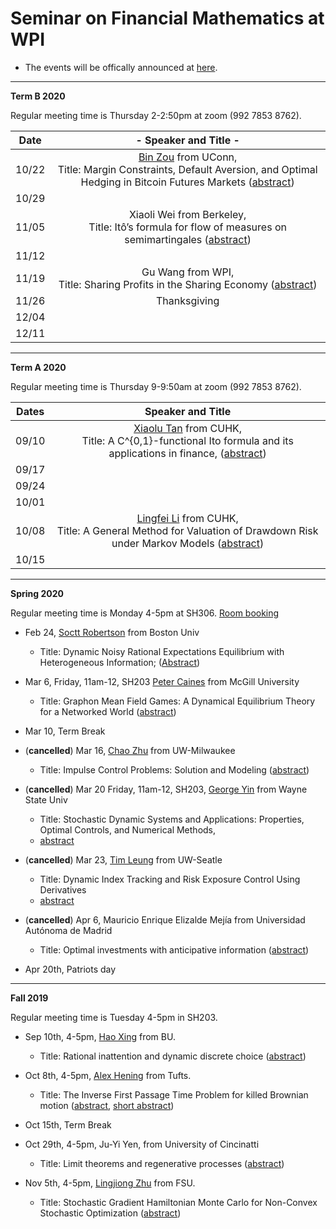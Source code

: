 # Seminar on Financial Mathematics at WPI

- The events will be offically announced at [here](http://labs.wpi.edu/cims/seminar-fm/).

---

__Term B 2020__

Regular meeting time is Thursday 2-2:50pm at zoom (992 7853 8762).

| Date  |                    - Speaker and Title  -                    |
| :---: | :----------------------------------------------------------: |
| 10/22 | [Bin Zou](https://sites.google.com/site/zoubin019/) from UConn, <br /> Title: Margin Constraints, Default Aversion, and Optimal Hedging in Bitcoin Futures Markets ([abstract](talk201022.md)) |
| 10/29 |                                                              |
| 11/05 | Xiaoli Wei from Berkeley, <br /> Title: Itô’s formula for flow of measures on semimartingales ([abstract](talk201105.md)) |
| 11/12 |                                                              |
| 11/19 | Gu Wang from WPI, <br /> Title: Sharing Profits in the Sharing Economy ([abstract](talk201119.md)) |
| 11/26 |                         Thanksgiving                         |
| 12/04 |                                                              |
| 12/11 |                       <img width=800/>                       |



------

__Term A 2020__

Regular meeting time is Thursday 9-9:50am at zoom (992 7853 8762).

| Dates |                      Speaker and Title                       |
| :---: | :----------------------------------------------------------: |
| 09/10 | [Xiaolu Tan](https://www.math.cuhk.edu.hk/people/academic-staff/xltan) from CUHK, <br />Title:  A C^{0,1}-functional Ito formula and its applications in finance, ([abstract](talk200910.md)) |
| 09/17 |                       <img width=800/>                       |
| 09/24 |                                                              |
| 10/01 |                                                              |
| 10/08 | [Lingfei Li](https://sites.google.com/site/lingfeilicuhk/) from CUHK, <br /> Title: A General Method for Valuation of Drawdown Risk under Markov Models ([abstract](talk201008.md)) |
| 10/15 |                                                              |

---



__Spring 2020__ 

Regular meeting time is Monday 4-5pm at SH306. [Room booking](2020spring_room.pdf)

- Feb 24, 
[Soctt Robertson](https://www.bu.edu/questrom/profile/scott-robertson/) 
from Boston Univ
    - Title: Dynamic Noisy Rational Expectations Equilibrium with Heterogeneous Information; ([Abstract](200224scott.md))
- Mar 6, Friday, 11am-12, SH203
[Peter Caines](https://www.mcgill.ca/engineering/peter-edwin-caines)
from McGill University
  
    - Title: Graphon Mean Field Games: A Dynamical Equilibrium Theory for a Networked World ([abstract](200306peter.pdf))
- Mar 10, Term Break
- (__cancelled__) Mar 16, [Chao Zhu](https://uwm.edu/math/people/zhu-chao/) 
from UW-Milwaukee

    - Title:  Impulse Control Problems: Solution and Modeling ([abstract](200316zhu.md))
- (__cancelled__) Mar 20 Friday, 11am-12, SH203, [George Yin](http://www.math.wayne.edu/~gyin/) from Wayne State Univ   
    - Title: Stochastic Dynamic Systems and Applications: Properties, Optimal Controls, and Numerical Methods, 
    - [abstract](200320yin.md)
- (__cancelled__) Mar 23, [Tim Leung](https://amath.washington.edu/people/tim-leung) from UW-Seatle 
    - Title: Dynamic Index Tracking and Risk Exposure Control Using Derivatives 
    - [abstract](2003leung.txt)
- (__cancelled__) Apr 6, Mauricio Enrique Elizalde Mejía from Universidad Autónoma de Madrid
  
    - Title: Optimal investments with anticipative information ([abstract](200406mauricio.md))
- Apr 20th, Patriots day


---



__Fall 2019__ 

Regular meeting time is Tuesday 4-5pm in SH203. 

- Sep 10th, 4-5pm, [Hao Xing](http://www.bu.edu/questrom/profile/hao-xing/) from BU.
  - Title: Rational inattention and dynamic discrete choice ([abstract](190910_haoxing.md))
  
- Oct 8th, 4-5pm, [Alex Hening](https://sites.tufts.edu/hening/) from Tufts.
  - Title: The Inverse First Passage Time Problem for killed Brownian motion 
  ([abstract](hening.pdf), [short abstract](hening_short.txt))

- Oct 15th, Term Break

- Oct 29th, 4-5pm, Ju-Yi Yen, from University of Cincinatti
    - Title: Limit theorems and regenerative processes ([abstract](191029yen.txt))

- Nov 5th, 4-5pm, [Lingjiong Zhu](https://www.math.fsu.edu/People/faculty.php?u=zhu) from FSU.
    - Title: Stochastic Gradient Hamiltonian Monte Carlo for Non-Convex Stochastic Optimization 
    ([abstract](191105zhu.txt))

